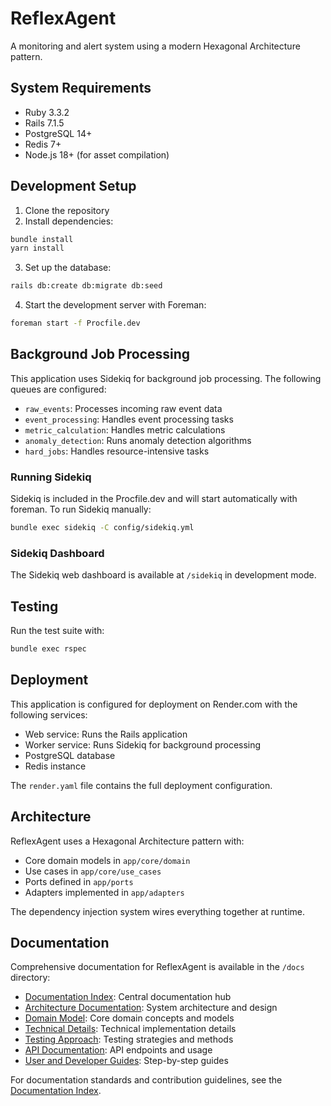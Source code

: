 # ReflexAgent

A monitoring and alert system using a modern Hexagonal Architecture pattern.

## System Requirements

* Ruby 3.3.2
* Rails 7.1.5
* PostgreSQL 14+
* Redis 7+
* Node.js 18+ (for asset compilation)

## Development Setup

1. Clone the repository
2. Install dependencies:
```bash
bundle install
yarn install
```
3. Set up the database:
```bash
rails db:create db:migrate db:seed
```
4. Start the development server with Foreman:
```bash
foreman start -f Procfile.dev
```

## Background Job Processing

This application uses Sidekiq for background job processing. The following queues are configured:

- `raw_events`: Processes incoming raw event data
- `event_processing`: Handles event processing tasks
- `metric_calculation`: Handles metric calculations
- `anomaly_detection`: Runs anomaly detection algorithms
- `hard_jobs`: Handles resource-intensive tasks

### Running Sidekiq

Sidekiq is included in the Procfile.dev and will start automatically with foreman. 
To run Sidekiq manually:

```bash
bundle exec sidekiq -C config/sidekiq.yml
```

### Sidekiq Dashboard

The Sidekiq web dashboard is available at `/sidekiq` in development mode.

## Testing

Run the test suite with:

```bash
bundle exec rspec
```

## Deployment

This application is configured for deployment on Render.com with the following services:

- Web service: Runs the Rails application
- Worker service: Runs Sidekiq for background processing
- PostgreSQL database
- Redis instance

The `render.yaml` file contains the full deployment configuration.

## Architecture

ReflexAgent uses a Hexagonal Architecture pattern with:

- Core domain models in `app/core/domain`
- Use cases in `app/core/use_cases`
- Ports defined in `app/ports`
- Adapters implemented in `app/adapters`

The dependency injection system wires everything together at runtime.

## Documentation

Comprehensive documentation for ReflexAgent is available in the `/docs` directory:

- [Documentation Index](docs/README.md): Central documentation hub
- [Architecture Documentation](docs/architecture/README.md): System architecture and design
- [Domain Model](docs/domain.md): Core domain concepts and models
- [Technical Details](docs/technical_depth.md): Technical implementation details
- [Testing Approach](docs/testing.md): Testing strategies and methods
- [API Documentation](docs/api/README.md): API endpoints and usage
- [User and Developer Guides](docs/guides/README.md): Step-by-step guides

For documentation standards and contribution guidelines, see the [Documentation Index](docs/README.md).
